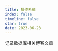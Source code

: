 ```yaml
---
title: 操作系统
index: false
timeline: false
star: true
date: 2023-06-23
---
```


记录数据库相关博客文章
<!-- more -->